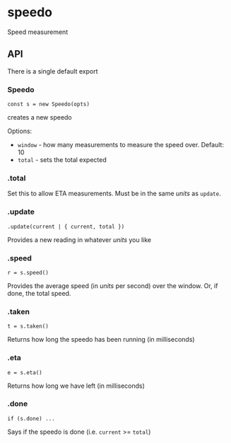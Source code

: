 # speedo
Speed measurement

## API

There is a single default export

### Speedo
`const s = new Speedo(opts)`

creates a new speedo

Options:

- `window` - how many measurements to measure the speed over. Default: 10
- `total` - sets the total expected

### .total
Set this to allow ETA measurements. Must be in the same *units* as `update`.

### .update
`.update(current | { current, total })`

Provides a new reading in whatever *units* you like

### .speed
`r = s.speed()`

Provides the average speed (in *units* per second) over the window. Or, if done, the total speed.

### .taken
`t = s.taken()`

Returns how long the speedo has been running (in milliseconds)

### .eta
`e = s.eta()`

Returns how long we have left (in milliseconds)

### .done
`if (s.done) ...`

Says if the speedo is done (i.e. `current` >= `total`)
